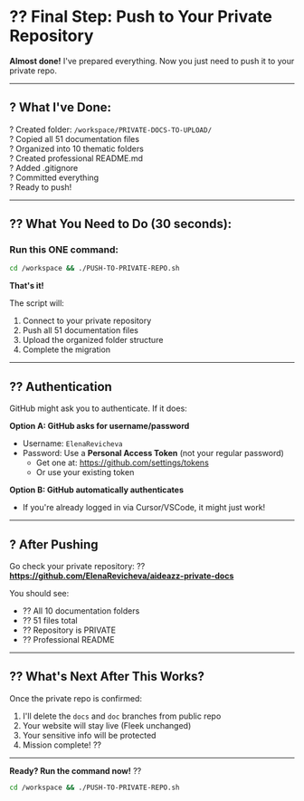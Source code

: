 # ?? Final Step: Push to Your Private Repository

**Almost done!** I've prepared everything. Now you just need to push it to your private repo.

---

## ? What I've Done:

? Created folder: `/workspace/PRIVATE-DOCS-TO-UPLOAD/`  
? Copied all 51 documentation files  
? Organized into 10 thematic folders  
? Created professional README.md  
? Added .gitignore  
? Committed everything  
? Ready to push!

---

## ?? What You Need to Do (30 seconds):

### Run this ONE command:

```bash
cd /workspace && ./PUSH-TO-PRIVATE-REPO.sh
```

**That's it!** 

The script will:
1. Connect to your private repository
2. Push all 51 documentation files
3. Upload the organized folder structure
4. Complete the migration

---

## ?? Authentication

GitHub might ask you to authenticate. If it does:

**Option A: GitHub asks for username/password**
- Username: `ElenaRevicheva`
- Password: Use a **Personal Access Token** (not your regular password)
  - Get one at: https://github.com/settings/tokens
  - Or use your existing token

**Option B: GitHub automatically authenticates**
- If you're already logged in via Cursor/VSCode, it might just work!

---

## ? After Pushing

Go check your private repository:
?? **https://github.com/ElenaRevicheva/aideazz-private-docs**

You should see:
- ?? All 10 documentation folders
- ?? 51 files total
- ?? Repository is PRIVATE
- ?? Professional README

---

## ?? What's Next After This Works?

Once the private repo is confirmed:
1. I'll delete the `docs` and `doc` branches from public repo
2. Your website will stay live (Fleek unchanged)
3. Your sensitive info will be protected
4. Mission complete! ??

---

**Ready? Run the command now!** ??

```bash
cd /workspace && ./PUSH-TO-PRIVATE-REPO.sh
```
